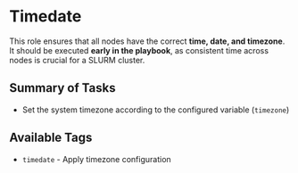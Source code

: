 # Timedate

This role ensures that all nodes have the correct **time, date, and timezone**.
It should be executed **early in the playbook**, as consistent time across nodes is crucial for a SLURM cluster.

## Summary of Tasks

- Set the system timezone according to the configured variable (`timezone`)

## Available Tags

- `timedate` - Apply timezone configuration
